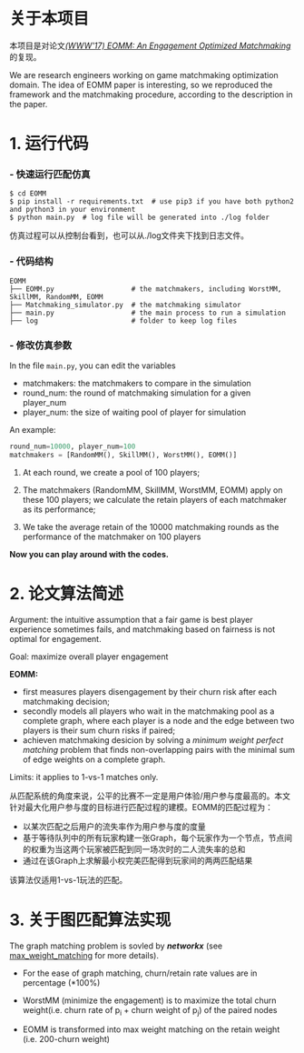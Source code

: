 # 关于本项目
本项目是对论文[*(WWW'17) EOMM: An Engagement Optimized Matchmaking*](http://web.cs.ucla.edu/~yzsun/papers/WWW17Chen_EOMM)的复现。

We are research engineers working on game matchmaking optimization domain. The idea of EOMM paper is interesting, so we reproduced the framework and the matchmaking procedure, according to the description in the paper.


# 1. 运行代码

### - 快速运行匹配仿真

```shell
$ cd EOMM
$ pip install -r requirements.txt  # use pip3 if you have both python2 and python3 in your environment
$ python main.py  # log file will be generated into ./log folder
```

仿真过程可以从控制台看到，也可以从./log文件夹下找到日志文件。

### - 代码结构

```shell
EOMM
├── EOMM.py                   # the matchmakers, including WorstMM, SkillMM, RandomMM, EOMM
├── Matchmaking_simulator.py  # the matchmaking simulator
├── main.py                   # the main process to run a simulation
├── log                       # folder to keep log files
```

### - 修改仿真参数

In the file `main.py`, you can edit the variables 

- matchmakers: the matchmakers to compare in the simulation
- round_num: the round of matchmaking simulation for a given player_num
- player_num: the size of waiting pool of player for simulation

An example: 

```python
round_num=10000, player_num=100
matchmakers = [RandomMM(), SkillMM(), WorstMM(), EOMM()]
```

1. At each round, we create a pool of 100 players;

2. The matchmakers (RandomMM, SkillMM, WorstMM, EOMM) apply on these 100 players; we calculate the retain players of each matchmaker as its performance;
3. We take the average retain of the 10000 matchmaking rounds as the performance of the matchmaker on 100 players

**Now you can play around with the codes.**

# 2. 论文算法简述

Argument: the intuitive assumption that a fair game is best player experience sometimes fails, and matchmaking based on fairness is not optimal for engagement. 

Goal: maximize overall player engagement

**EOMM:**

- first measures players disengagement by their churn risk after each matchmaking decision;
- secondly models all players who wait in the matchmaking pool as a complete graph, where each player is a node and the edge between two players is their sum churn risks if paired;
- achieven matchmaking desicion by solving a *minimum weight perfect matching* problem that finds non-overlapping pairs with the minimal sum of edge weights on a complete graph.

Limits: it applies to 1-vs-1 matches only.

从匹配系统的角度来说，公平的比赛不一定是用户体验/用户参与度最高的。本文针对最大化用户参与度的目标进行匹配过程的建模。EOMM的匹配过程为：

- 以某次匹配之后用户的流失率作为用户参与度的度量
- 基于等待队列中的所有玩家构建一张Graph，每个玩家作为一个节点，节点间的权重为当这两个玩家被匹配到同一场次时的二人流失率的总和
- 通过在该Graph上求解最小权完美匹配得到玩家间的两两匹配结果

该算法仅适用1-vs-1玩法的匹配。



# 3. 关于图匹配算法实现

The graph matching problem is sovled by ***networkx*** (see  [max_weight_matching](https://networkx.org/documentation/stable/reference/algorithms/generated/networkx.algorithms.matching.max_weight_matching.html?highlight=max_weight#networkx.algorithms.matching.max_weight_matching) for more details).

- For the ease of graph matching, churn/retain rate values are in percentage (*100%)

- WorstMM (minimize the engagement) is to maximize the total churn weight(i.e. churn rate of p<sub>i</sub> + churn weight of p<sub>j</sub>) of the paired nodes
- EOMM is transformed into max weight matching on the retain weight (i.e. 200-churn weight)